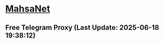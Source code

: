 
# [MahsaNet](https://t.me/mahsa_net)
## Free Telegram Proxy (Last Update: 2025-06-18 19:38:12)

    